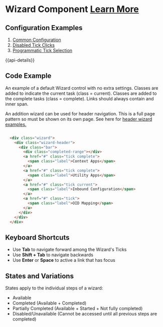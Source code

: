 # Wizard Component [Learn More](https://soho.infor.com/index.php?p=component/wizard)

## Configuration Examples

1. [Common Configuration]( ../components/wizard/example-index)
2. [Disabled Tick Clicks]( ../components/wizard/example-in-page)
3. [Programmatic Tick Selection]( ../components/wizard/example-set-selected)

{{api-details}}

## Code Example

An example of a default Wizard control with no extra settings. Classes are added to indicate the current task (class = current). Classes are added to the complete tasks (class = complete). Links should always contain and inner span.

An addition wizard can be used for header navigation. This is a full page pattern so must be shown on its own page. See here for [header wizard examples.](http://usalvwsoho2:4000/controls/grid)

```html

  <div class="wizard">
    <div class="wizard-header">
      <div class="bar">
        <div class="completed-range"></div>
        <a href="#" class="tick complete">
          <span class="label">Context Apps</span>
        </a>
        <a href="#" class="tick complete">
          <span class="label">Utility Apps</span>
        </a>
        <a href="#" class="tick current">
          <span class="label">Inbound Configuration</span>
        </a>
        <a href="#" class="tick">
          <span class="label">OID Mapping</span>
        </a>
      </div>
    </div>
  </div>


```

## Keyboard Shortcuts

-   Use **Tab** to navigate forward among the Wizard's Ticks
-   Use **Shift + Tab** to navigate backwards
-   Use **Enter** or **Space** to active a link that has focus

## States and Variations

States apply to the individual steps of a wizard:

-   Available
-   Completed (Available + Completed)
-   Partially Completed (Available + Started + Not fully completed)
-   Disabled/Unavailable (Cannot be accessed until all previous steps are completed)
